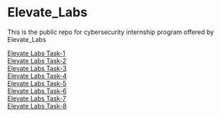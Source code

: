 # Elevate_Labs

This is the public repo for cybersecurity internship program offered by Elevate_Labs

[Elevate Labs Task-1](./TASK-1.pdf)<br>
[Elevate Labs Task-2](./TASK-2.pdf)<br>
[Elevate Labs Task-3](./TASK_3.pdf)<br>
[Elevate Labs Task-4](./TASK-4.pdf)<br>
[Elevate Labs Task-5](./TASK-5.pdf)<br>
[Elevate Labs Task-6](./TASK-6.pdf)<br>
[Elevate Labs Task-7](./TASK-7.pdf)<br>
[Elevate Labs Task-8](./TASK-8.pdf)<br>
